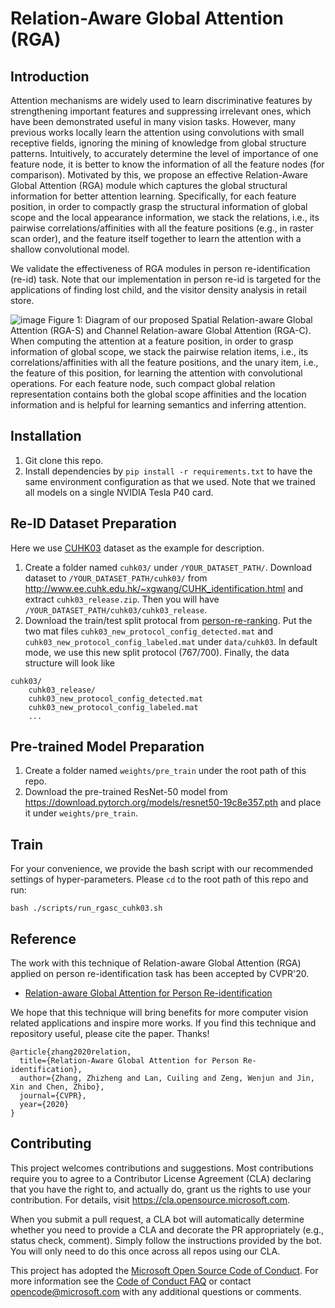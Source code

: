 # Relation-Aware Global Attention (RGA)

## Introduction

Attention mechanisms are widely used to learn discriminative features by strengthening important features and suppressing irrelevant ones, which have been demonstrated useful in many vision tasks. However, many previous works locally learn the attention using convolutions with small receptive fields, ignoring the mining of knowledge from global structure patterns. Intuitively, to accurately determine the level of importance of one feature node, it is better to know the information of all the feature nodes (for comparison). Motivated by this, we propose an effective Relation-Aware Global Attention (RGA) module which captures the global structural information for better attention learning. Specifically, for each feature position, in order to compactly grasp the structural information of global scope and the local appearance information, we stack the relations, i.e., its pairwise correlations/affinities with all the feature positions (e.g., in raster scan order), and the feature itself together to learn the attention with a shallow convolutional model.  

We validate the effectiveness of RGA modules in person re-identification (re-id) task. Note that our implementation in person re-id is targeted for the applications of finding lost child, and the visitor density analysis in retail store. 

![image](https://github.com/microsoft/Relation-Aware-Global-Attention-Networks/blob/master/diagrams/spatial_channel_RGA.png)
Figure 1: Diagram of our proposed Spatial Relation-aware Global Attention (RGA-S) and Channel Relation-aware Global Attention (RGA-C). When computing the attention at a feature position, in order to grasp information of global scope, we stack the pairwise relation items, i.e., its correlations/affinities with all the feature positions, and the unary item, i.e., the feature of this position, for learning the attention with convolutional operations. For each feature node, such compact global relation representation contains both the global scope affinities and the location information and is helpful for learning semantics and inferring attention.


## Installation

1. Git clone this repo.
2. Install dependencies by `pip install -r requirements.txt` to have the same environment configuration as that we used. Note that we trained all models on a single NVIDIA Tesla P40 card.

## Re-ID Dataset Preparation
Here we use [CUHK03](https://www.cv-foundation.org/openaccess/content_cvpr_2014/papers/Li_DeepReID_Deep_Filter_2014_CVPR_paper.pdf) dataset as the example for description.

1. Create a folder named `cuhk03/` under `/YOUR_DATASET_PATH/`. Download dataset to `/YOUR_DATASET_PATH/cuhk03/` from http://www.ee.cuhk.edu.hk/~xgwang/CUHK_identification.html and extract `cuhk03_release.zip`. Then you will have `/YOUR_DATASET_PATH/cuhk03/cuhk03_release`.
2. Download the train/test split protocal from [person-re-ranking](https://github.com/zhunzhong07/person-re-ranking/tree/master/evaluation/data/CUHK03). Put the two mat files `cuhk03_new_protocol_config_detected.mat` and `cuhk03_new_protocol_config_labeled.mat` under `data/cuhk03`. In default mode, we use this new split protocol (767/700). Finally, the data structure will look like
```
cuhk03/
    cuhk03_release/
    cuhk03_new_protocol_config_detected.mat
    cuhk03_new_protocol_config_labeled.mat
    ...
```

## Pre-trained Model Preparation

1. Create a folder named `weights/pre_train` under the root path of this repo.
2. Download the pre-trained ResNet-50 model from https://download.pytorch.org/models/resnet50-19c8e357.pth and place it under `weights/pre_train`.

## Train

For your convenience, we provide the bash script with our recommended settings of hyper-parameters. Please `cd` to the root path of this repo and run:

`bash ./scripts/run_rgasc_cuhk03.sh`


## Reference

The work with this technique of Relation-aware Global Attention (RGA) applied on person re-identification task has been accepted by CVPR'20. 

- [Relation-aware Global Attention for Person Re-identification](https://arxiv.org/pdf/1904.02998.pdf)

We hope that this technique will bring benefits for more computer vision related applications and inspire more works.
If you find this technique and repository useful, please cite the paper. Thanks!

```
@article{zhang2020relation,
  title={Relation-Aware Global Attention for Person Re-identification},
  author={Zhang, Zhizheng and Lan, Cuiling and Zeng, Wenjun and Jin, Xin and Chen, Zhibo},
  journal={CVPR},
  year={2020}
}
```


## Contributing

This project welcomes contributions and suggestions.  Most contributions require you to agree to a
Contributor License Agreement (CLA) declaring that you have the right to, and actually do, grant us
the rights to use your contribution. For details, visit https://cla.opensource.microsoft.com.

When you submit a pull request, a CLA bot will automatically determine whether you need to provide
a CLA and decorate the PR appropriately (e.g., status check, comment). Simply follow the instructions
provided by the bot. You will only need to do this once across all repos using our CLA.

This project has adopted the [Microsoft Open Source Code of Conduct](https://opensource.microsoft.com/codeofconduct/).
For more information see the [Code of Conduct FAQ](https://opensource.microsoft.com/codeofconduct/faq/) or
contact [opencode@microsoft.com](mailto:opencode@microsoft.com) with any additional questions or comments.
